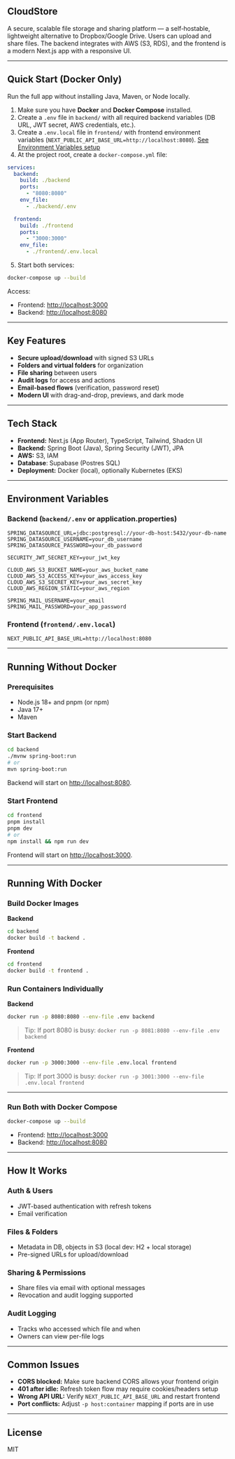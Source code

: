 ## CloudStore

A secure, scalable file storage and sharing platform — a self‑hostable, lightweight alternative to Dropbox/Google Drive. Users can upload and share files. The backend integrates with AWS (S3, RDS), and the frontend is a modern Next.js app with a responsive UI.

---

## Quick Start (Docker Only)

Run the full app without installing Java, Maven, or Node locally.

1. Make sure you have **Docker** and **Docker Compose** installed.
2. Create a `.env` file in `backend/` with all required backend variables (DB URL, JWT secret, AWS credentials, etc.).
3. Create a `.env.local` file in `frontend/` with frontend environment variables (`NEXT_PUBLIC_API_BASE_URL=http://localhost:8080`).
[See Environment Variables setup](#environment-variables)
4. At the project root, create a `docker-compose.yml` file:

```yaml
services:
  backend:
    build: ./backend
    ports:
      - "8080:8080"
    env_file:
      - ./backend/.env

  frontend:
    build: ./frontend
    ports:
      - "3000:3000"
    env_file:
      - ./frontend/.env.local
```

5. Start both services:

```bash
docker-compose up --build
```

Access:

* Frontend: [http://localhost:3000](http://localhost:3000)
* Backend: [http://localhost:8080](http://localhost:8080)

---

## Key Features

* **Secure upload/download** with signed S3 URLs
* **Folders and virtual folders** for organization
* **File sharing** between users
* **Audit logs** for access and actions
* **Email-based flows** (verification, password reset)
* **Modern UI** with drag-and-drop, previews, and dark mode

---

## Tech Stack

* **Frontend:** Next.js (App Router), TypeScript, Tailwind, Shadcn UI
* **Backend:** Spring Boot (Java), Spring Security (JWT), JPA
* **AWS:** S3, IAM
* **Database**: Supabase (Postres SQL)
* **Deployment:** Docker (local), optionally Kubernetes (EKS)

---

## Environment Variables

### Backend (`backend/.env` or application.properties)

```env
SPRING_DATASOURCE_URL=jdbc:postgresql://your-db-host:5432/your-db-name
SPRING_DATASOURCE_USERNAME=your_db_username
SPRING_DATASOURCE_PASSWORD=your_db_password

SECURITY_JWT_SECRET_KEY=your_jwt_key

CLOUD_AWS_S3_BUCKET_NAME=your_aws_bucket_name
CLOUD_AWS_S3_ACCESS_KEY=your_aws_access_key
CLOUD_AWS_S3_SECRET_KEY=your_aws_secret_key
CLOUD_AWS_REGION_STATIC=your_aws_region

SPRING_MAIL_USERNAME=your_email
SPRING_MAIL_PASSWORD=your_app_password
```

### Frontend (`frontend/.env.local`)

```env
NEXT_PUBLIC_API_BASE_URL=http://localhost:8080
```

---

## Running Without Docker

### Prerequisites

* Node.js 18+ and pnpm (or npm)
* Java 17+
* Maven

### Start Backend

```bash
cd backend
./mvnw spring-boot:run
# or
mvn spring-boot:run
```

Backend will start on [http://localhost:8080](http://localhost:8080).

### Start Frontend

```bash
cd frontend
pnpm install
pnpm dev
# or
npm install && npm run dev
```

Frontend will start on [http://localhost:3000](http://localhost:3000).

---

## Running With Docker

### Build Docker Images

**Backend**

```bash
cd backend
docker build -t backend .
```

**Frontend**

```bash
cd frontend
docker build -t frontend .
```

### Run Containers Individually

**Backend**

```bash
docker run -p 8080:8080 --env-file .env backend
```

> Tip: If port 8080 is busy: `docker run -p 8081:8080 --env-file .env backend`

**Frontend**

```bash
docker run -p 3000:3000 --env-file .env.local frontend
```

> Tip: If port 3000 is busy: `docker run -p 3001:3000 --env-file .env.local frontend`

---

### Run Both with Docker Compose

```bash
docker-compose up --build
```

* Frontend: [http://localhost:3000](http://localhost:3000)
* Backend: [http://localhost:8080](http://localhost:8080)

---

## How It Works

### Auth & Users

* JWT-based authentication with refresh tokens
* Email verification

### Files & Folders

* Metadata in DB, objects in S3 (local dev: H2 + local storage)
* Pre-signed URLs for upload/download

### Sharing & Permissions

* Share files via email with optional messages
* Revocation and audit logging supported

### Audit Logging

* Tracks who accessed which file and when
* Owners can view per-file logs

---

## Common Issues

* **CORS blocked:** Make sure backend CORS allows your frontend origin
* **401 after idle:** Refresh token flow may require cookies/headers setup
* **Wrong API URL:** Verify `NEXT_PUBLIC_API_BASE_URL` and restart frontend
* **Port conflicts:** Adjust `-p host:container` mapping if ports are in use

---

## License

MIT
